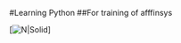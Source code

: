 #Learning Python
##For training of afffinsys

[![N|Solid]("https://affinsys.com/img/site_logo/affinsys_logo.png")]
<!-- [![Build Status]("githubactions link to track build progress")] -->



<!-- 
tasks: 
1. a key and dict as input dict can be super nested
    value of key for every occurence
    multiple return values

2. input is a string that is xml 
    convert it into a dictionary

 -->